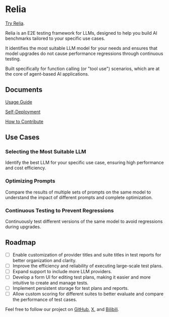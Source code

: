# Relia

[Try Relia]().

Relia is an E2E testing framework for LLMs, designed to help you build AI benchmarks tailored to your specific use cases.

It identifies the most suitable LLM model for your needs and ensures that model upgrades do not cause performance regressions through continuous testing.

Built specifically for function calling (or "tool use") scenarios, which are at the core of agent-based AI applications.

## Documents

[Usage Guide](./docs/guide.en-US.md)

[Self-Deployment](./docs/deployment.en-US.md)

[How to Contribute](./docs/contributing.en-US.md)

## Use Cases

### Selecting the Most Suitable LLM

Identify the best LLM for your specific use case, ensuring high performance and cost efficiency.

### Optimizing Prompts

Compare the results of multiple sets of prompts on the same model to understand the impact of different prompts and complete optimization.

### Continuous Testing to Prevent Regressions

Continuously test different versions of the same model to avoid regressions during upgrades.

## Roadmap

- [ ] Enable customization of provider titles and suite titles in test reports for better organization and clarity.
- [ ] Improve the efficiency and reliability of executing large-scale test plans.
- [ ] Expand support to include more LLM providers.
- [ ] Develop a form UI for editing test plans, making it easier and more intuitive to create and manage tests.
- [ ] Implement persistent storage for test plans and reports.
- [ ] Allow custom scoring for different suites to better evaluate and compare the performance of test cases.

Feel free to follow our project on [GitHub](https://github.com/Yuyz0112/relia), [X](https://x.com/Aryu0112), and [Bilibili](https://space.bilibili.com/489667127).

